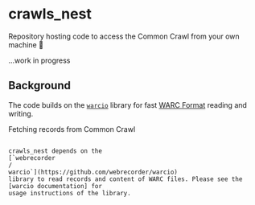 # crawls_nest

Repository hosting code to access the Common Crawl from your own machine 🥳

...work in progress

Background
----------

The code builds on the [`warcio`](https://github.com/webrecorder/warcio) library for fast [WARC
Format](<https://en.wikipedia.org/wiki/Web_ARChive>) reading and writing. 

Fetching records from Common Crawl
~~~~~~~~~~~~~~~~~~~~~~

crawls_nest depends on the
[`webrecorder
/
warcio`](https://github.com/webrecorder/warcio)
library to read records and content of WARC files. Please see the
[warcio documentation] for
usage instructions of the library.
